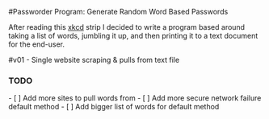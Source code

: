 #Passworder Program: Generate Random Word Based Passwords

After reading this <a href = "https://xkcd.com/936/">xkcd</a> strip I decided to write a program based around 
taking a list of words, jumbling it up, and then printing 
it to a text document for the end-user. 
<p></p>
#v01 - Single website scraping & pulls from text file 
<h3>TODO</h3>
- [ ] Add more sites to pull words from
- [ ] Add more secure network failure default method
- [ ] Add bigger list of words for default method

